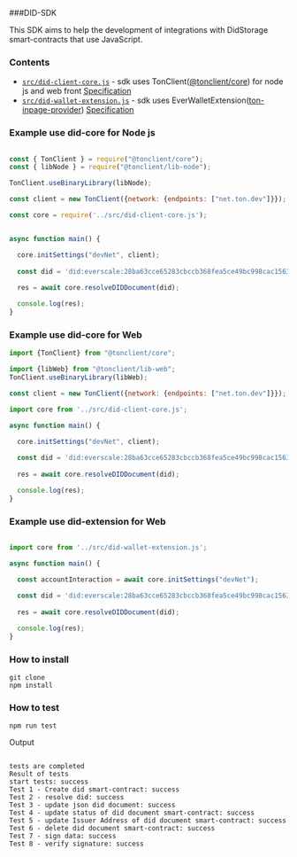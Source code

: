 ###DID-SDK

This SDK aims to help the development of integrations with DidStorage smart-contracts that use JavaScript.

### Contents

- [`src/did-client-core.js`](./src/did-client-core.js) - sdk uses TonClient(<a href="https://github.com/tonlabs/ton-client-js">@tonclient/core</a>) for node js and web front 
  [Specification](./docs/spec-did-core.md)
- [`src/did-wallet-extension.js`](./src/did-wallet-extension.js) - sdk uses EverWalletExtension(<a href="https://github.com/broxus/ton-inpage-provider">ton-inpage-provider</a>) 
  [Specification](./docs/spec-did-extension.md)

### Example use did-core for Node js

```javascript

const { TonClient } = require("@tonclient/core");
const { libNode } = require("@tonclient/lib-node");

TonClient.useBinaryLibrary(libNode);

const client = new TonClient({network: {endpoints: ["net.ton.dev"]}});

const core = require('../src/did-client-core.js');


async function main() {

  core.initSettings("devNet", client);
  
  const did = 'did:everscale:28ba63cce65283cbccb368fea5ce49bc998cac156334dff20ad1ba262b2d0766';
  
  res = await core.resolveDIDDocument(did);

  console.log(res);
}
```

### Example use did-core for Web

```javascript
import {TonClient} from "@tonclient/core";

import {libWeb} from "@tonclient/lib-web";
TonClient.useBinaryLibrary(libWeb);

const client = new TonClient({network: {endpoints: ["net.ton.dev"]}});

import core from '../src/did-client-core.js';

async function main() {

  core.initSettings("devNet", client);
  
  const did = 'did:everscale:28ba63cce65283cbccb368fea5ce49bc998cac156334dff20ad1ba262b2d0766';
  
  res = await core.resolveDIDDocument(did);

  console.log(res);
}
```

### Example use did-extension for Web

```javascript

import core from '../src/did-wallet-extension.js';

async function main() {

  const accountInteraction = await core.initSettings("devNet");
  
  const did = 'did:everscale:28ba63cce65283cbccb368fea5ce49bc998cac156334dff20ad1ba262b2d0766';
  
  res = await core.resolveDIDDocument(did);

  console.log(res);
}
```

### How to install

```shell
git clone
npm install
```

### How to test

```shell
npm run test
```

Output
```

tests are completed
Result of tests
start tests: success
Test 1 - Create did smart-contract: success
Test 2 - resolve did: success
Test 3 - update json did document: success
Test 4 - update status of did document smart-contract: success
Test 5 - update Issuer Address of did document smart-contract: success
Test 6 - delete did document smart-contract: success
Test 7 - sign data: success
Test 8 - verify signature: success

```